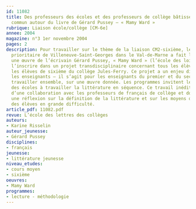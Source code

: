 ```yaml
---
id: 11082
title: Des professeurs des écoles et des professeurs de collège bâtissent un projet
  commun autour du livre de Gérard Pussey – « Mamy Ward » 
rubrique: Liaison école/collège [CM-6e]
annee: 2004
magazine: n°3 1er novembre 2004
pages: 2
description: Pour travailler sur le thème de la liaison CM2-sixième, le réseau d’éducation
  prioritaire de Villeneuve-Saint-Georges dans le Val-de-Marne a fait le choix d’étudier
  une œuvre de l’écrivain Gérard Pussey, « Mamy Ward » (l’école des loisirs), et de
  l’inscrire dans un projet transdisciplinaire concernant tous les élèves de CM2 et
  les élèves de sixième du collège Jules-Ferry. Ce projet a un enjeu didactique pour
  les enseignants – il s’agit pour les enseignants du premier et du second degré de
  travailler ensemble, sur une œuvre donnée. Les programmes invitent les professeurs
  des écoles à travailler la littérature en séquence. Ce travail inédit peut s’enrichir
  d’une collaboration avec les professeurs de français de collège et donner lieu à
  une réflexion sur la définition de la littérature et sur les moyens de faire lire
  des élèves en grande difficulté.
article_pdf: 11082.pdf
revue: L’école des lettres des collèges
auteurs:
- Karine Risselin
auteur_jeunesse:
- Gérard Pussey
disciplines:
- français
jeunesse:
- littérature jeunesse
niveau_etudes:
- cours moyen
- sixième
oeuvres:
- Mamy Ward
programmes:
- lecture - méthodologie
---
```

